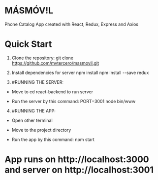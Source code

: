 # MÁSMÓV!L

Phone Catalog App created with React, Redux, Express and Axios

# Quick Start

1. Clone the repository:
  git clone https://github.com/mvtercero/masmovil.git

2. Install dependencies for server
  npm install
  npm install --save redux

3. #RUNNING THE SERVER:

* Move to cd react-backend to run server

* Run the server by this command:
  PORT=3001 node bin/www

4. #RUNNING THE APP:

* Open other terminal

* Move to the project directory

* Run the app by this command:
  npm start

# App runs on http://localhost:3000 and server on http://localhost:3001

